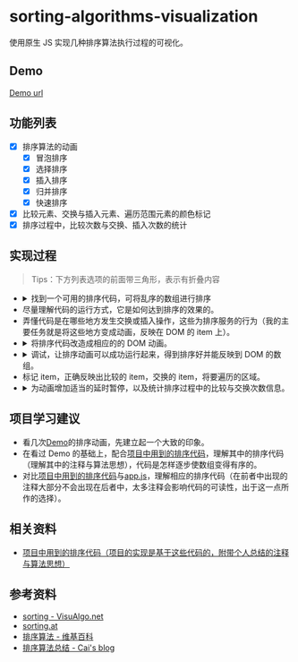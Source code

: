 # sorting-algorithms-visualization

使用原生 JS 实现几种排序算法执行过程的可视化。

## Demo

[Demo url](https://nevenleung.github.io/sorting-algorithms-visualization/)

## 功能列表

- [x] 排序算法的动画
  - [x] 冒泡排序
  - [x] 选择排序
  - [x] 插入排序
  - [x] 归并排序
  - [x] 快速排序
- [x] 比较元素、交换与插入元素、遍历范围元素的颜色标记
- [x] 排序过程中，比较次数与交换、插入次数的统计

## 实现过程

> Tips：下方列表选项的前面带三角形，表示有折叠内容

- <details>
    <summary>找到一个可用的排序代码，可将乱序的数组进行排序</summary>
    <ul>
      <li>可以是伪代码或者其他编程语言写的排序代码，再用 JS 实现一遍</li>
    </ul>
  </details>
- 尽量理解代码的运行方式，它是如何达到排序的效果的。
- 弄懂代码是在哪些地方发生交换或插入操作，这些为排序服务的行为（我的主要任务就是将这些地方变成动画，反映在 DOM 的 item 上）。
- <details>
    <summary>将排序代码改造成相应的的 DOM 动画。</summary>
    <ul>
      <li>交换动画与插入动画的实现分为两个部分：节点移动动画、节点交换(插入)操作</li>
      <li>使用异步编程确保节点交换(插入)操作发生在动画执行完毕之后，这样就可以将节点移动动画和节点交换(插入)操作很好的结合起来</li>
      <li>
        <details>
          <summary>swap() 与 insert() 的实现细节</summary>
          <ul>
            <li>关键点一: 使用 transform 的 translateX 实现节点的平移动画（transform 属性不会改变节点在 DOM 中的实际位置，也不会影响其他节点位置）。</li>
            <li>关键点二: 使用 `animation = el.animate()`来执行动画，再把节点交换(插入)操作放在`animation.onfinish`的回调函数中, 以确保节点交换(插入)操作发生在动画执行完毕之后。</li>
            <li>关键点三：`swap()`与`insert()`返回一个 promise，以供在相应排序函数中进行调用。将`resolve()`写在`animation.onfinish`中，节点交换(插入)操作之后的地方。</li>
          </ul>
        </details>
      </li>
    </ul>
  </details>
- <details>
    <summary>调试，让排序动画可以成功运行起来，得到排序好并能反映到 DOM 的数组。</summary>
    <ul>
      <li>在归并排序与快速排序中使用了递归，但在递归过程中使用异步编程与其他情况下使用异步编程没有太多的区别</li>
    </ul>
  </details>
- 标记 item，正确反映出比较的 item，交换的 item，将要遍历的区域。
- <details>
    <summary>为动画增加适当的延时暂停，以及统计排序过程中的比较与交换次数信息。</summary>
    <ul>
      <li>尽量在每一次颜色标记取消后、每一次循环结束后、每一个交换（插入）操作之后执行一个短时的暂停，让动画的颜色变化可以正确反映出程序的执行阶段</li>
    </ul>
  </details>

## 项目学习建议

- 看几次[Demo](https://nevenleung.github.io/sorting-algorithms-visualization/)的排序动画，先建立起一个大致的印象。
- 在看过 Demo 的基础上，配合[项目中用到的排序代码](https://github.com/NevenLeung/sorting-algorithms-visualization/blob/master/Sorting.md)，理解其中的排序代码（理解其中的注释与算法思想），代码是怎样逐步使数组变得有序的。
- 对比[项目中用到的排序代码](https://github.com/NevenLeung/sorting-algorithms-visualization/blob/master/Sorting.md)与[app.js](https://github.com/NevenLeung/sorting-algorithms-visualization/blob/master/src/scripts/app.js)，理解相应的排序代码（在前者中出现的注释大部分不会出现在后者中，太多注释会影响代码的可读性，出于这一点所作的选择）。

## 相关资料

- [项目中用到的排序代码（项目的实现是基于这些代码的，附带个人总结的注释与算法思想）](https://github.com/NevenLeung/sorting-algorithms-visualization/blob/master/Sorting.md)

## 参考资料

- [sorting - VisuAlgo.net](https://visualgo.net/en/sorting)
- [sorting.at](http://sorting.at/)
- [排序算法 - 维基百科](https://zh.wikipedia.org/wiki/%E6%8E%92%E5%BA%8F%E7%AE%97%E6%B3%95)
- [排序算法总结 - Cai's blog](http://ccc013.github.io/2016/11/20/%E6%8E%92%E5%BA%8F%E7%AE%97%E6%B3%95%E6%80%BB%E7%BB%93/)
